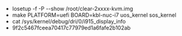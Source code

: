 - losetup -f -P --show /root/clear-2xxxx-kvm.img
- make PLATFORM=uefi BOARD=kbl-nuc-i7  uos_kernel sos_kernel 
- cat /sys/kernel/debug/dri/0/i915_display_info
- 9f2c5467fceea70417c77979ed1a6fafe2b102ab
